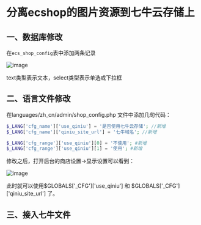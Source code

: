 # 分离ecshop的图片资源到七牛云存储上

## 一、数据库修改

在`ecs_shop_config`表中添加两条记录

![image](http://7xsj9j.com2.z0.glb.clouddn.com/tb_shop_config.png "数据库修改")

text类型表示文本，select类型表示单选或下拉框

## 二、语言文件修改

在languages/zh_cn/admin/shop_config.php 文件中添加几句代码：

```php 
$_LANG['cfg_name']['use_qiniu'] = '是否使用七牛云存储'; //新增
$_LANG['cfg_name']['qiniu_site_url'] = '七牛域名'; //新增

$_LANG['cfg_range']['use_qiniu'][0] = '不使用'; #新增
$_LANG['cfg_range']['use_qiniu'][1] = '使用'; #新增
```

修改之后，打开后台的商店设置->显示设置可以看到：

![image](http://7xsj9j.com2.z0.glb.clouddn.com/shop_config.png "语言文件修改")

此时就可以使用$GLOBALS['_CFG']['use_qiniu'] 和 $GLOBALS['_CFG']['qiniu_site_url'] 了。

## 三、接入七牛文件

